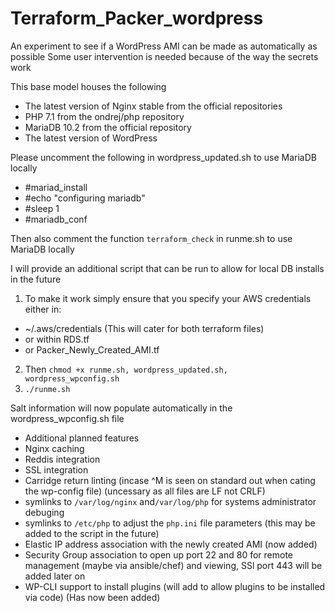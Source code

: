 # Terraform_Packer_wordpress
An experiment to see if a WordPress AMI can be made as automatically as possible 
Some user intervention is needed because of the way the secrets work

This base model houses the following

* The latest version of Nginx stable from the official repositories
* PHP 7.1 from the ondrej/php repository
* MariaDB 10.2 from the official repository
* The latest version of WordPress

Please uncomment the following in wordpress_updated.sh to use MariaDB locally

* #mariad_install
* #echo "configuring mariadb"
* #sleep 1
* #mariadb_conf

Then also comment the function `terraform_check` in runme.sh to use MariaDB locally

I will provide an additional script that can be run to allow for local DB installs in the future


1. To make it work simply ensure that you specify your AWS credentials either in:

* ~/.aws/credentials (This will cater for both terraform files)
* or within RDS.tf
* or Packer_Newly_Created_AMI.tf

2. Then `chmod +x runme.sh, wordpress_updated.sh, wordpress_wpconfig.sh`
3. `./runme.sh`

Salt information will now populate automatically in the wordpress_wpconfig.sh file

* Additional planned features 
* Nginx caching
* Reddis integration 
* SSL integration
* Carridge return linting (incase ^M is seen on standard out when cating the wp-config file) (uncessary as all files are LF not CRLF)
* symlinks to `/var/log/nginx` and`/var/log/php` for systems administrator debuging
* symlinks to `/etc/php` to adjust the `php.ini` file parameters (this may be added to the script in the future)
* Elastic IP address association with the newly created AMI (now added)
* Security Group association to open up port 22 and 80 for remote management (maybe via ansible/chef) and viewing, SSl port 443 will be added later on
* WP-CLI support to install plugins (will add to allow plugins to be installed via code) (Has now been added)

